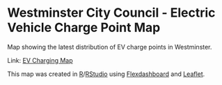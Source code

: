 # Westminster City Council - Electric Vehicle Charge Point Map

Map showing the latest distribution of EV charge points in Westminster.

Link: [EV Charging Map](https://jhumbl.github.io/wcc_ev_chargers)

This map was created in [R](https://www.r-project.org/)/[RStudio](https://posit.co/download/rstudio-desktop/) using [Flexdashboard](https://pkgs.rstudio.com/flexdashboard/) and [Leaflet](https://leafletjs.com/).